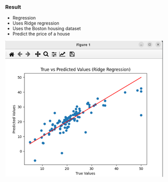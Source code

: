 ### Result
* Regression
* Uses Ridge regression
* Uses the Boston housing dataset
* Predict the price of a house

<img src='result.png' />

